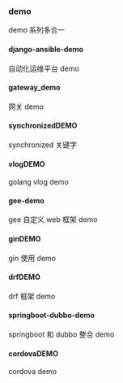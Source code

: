 ### demo

demo 系列多合一

#### django-ansible-demo

自动化运维平台 demo

#### gateway_demo

网关 demo

#### synchronizedDEMO

synchronized 关键字

#### vlogDEMO

golang vlog demo

#### gee-demo

gee 自定义 web 框架 demo

#### ginDEMO

gin 使用 demo

#### drfDEMO

drf 框架 demo

#### springboot-dubbo-demo

springboot 和 dubbo 整合 demo

#### cordovaDEMO

cordova demo